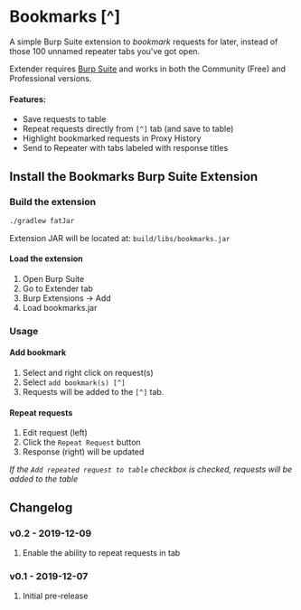 # Bookmarks [^]

A simple Burp Suite extension to *bookmark* requests for later, instead of those 100 unnamed repeater tabs you've got open. 

Extender requires [Burp Suite](https://portswigger.net/burp) and works in both the Community (Free) and Professional versions. 

#### Features:
* Save requests to table
* Repeat requests directly from `[^]` tab (and save to table)
* Highlight bookmarked requests in Proxy History
* Send to Repeater with tabs labeled with response titles

## Install the Bookmarks Burp Suite Extension
### Build the extension

```sh
./gradlew fatJar
```

Extension JAR will be located at: `build/libs/bookmarks.jar`

#### Load the extension
1. Open Burp Suite
2. Go to Extender tab
3. Burp Extensions -> Add
4. Load bookmarks.jar


### Usage
#### Add bookmark
1. Select and right click on request(s)
2. Select `add bookmark(s) [^]`
3. Requests will be added to the `[^]` tab.

#### Repeat requests
1. Edit request (left)
2. Click the `Repeat Request` button
3. Response (right) will be updated

*If the `Add repeated request to table` checkbox is checked, requests will be added to the table*


## Changelog
### v0.2 - 2019-12-09
1. Enable the ability to repeat requests in tab

### v0.1 - 2019-12-07
1. Initial pre-release
 
